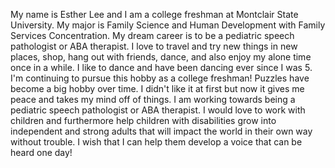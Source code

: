 My name is Esther Lee and I am a college freshman at Montclair State University. My major is Family Science and Human Development with Family Services Concentration. 
My dream career is to be a pediatric speech pathologist or ABA therapist.
I love to travel and try new things in new places, shop, hang out with friends, dance, and also enjoy my alone time once in a while.
I like to dance and have been dancing ever since I was 5. I'm continuing to pursue this hobby as a college freshman! 
Puzzles have become a big hobby over time. I didn't like it at first but now it gives me peace and takes my mind off of things.
I am working towards being a pediatric speech pathologist or ABA therapist. 
I would love to work with children and furthermore help children with disabilities grow into independent and strong adults that will impact the world in their own way without trouble. 
I wish that I can help them develop a voice that can be heard one day!

